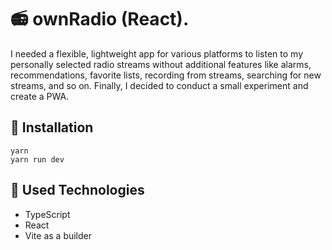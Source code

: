 # 📻  ownRadio (React).

I needed a flexible, lightweight app for various platforms to listen to my personally selected radio streams without additional features like alarms, recommendations, favorite lists, recording from streams, searching for new streams, and so on. Finally, I decided to conduct a small experiment and create a PWA.

 ## 🚀 Installation

    yarn
    yarn run dev

## 🤖 Used Technologies

- TypeScript
- React
- Vite as a builder
